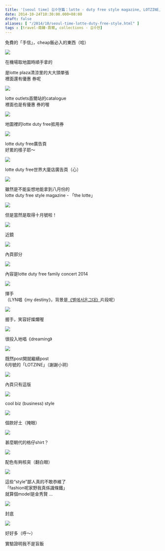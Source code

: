 ```yaml
---
title: '[seoul time] 김수현篇：lotte - duty free style magazine, LOTZINE, catalogue & maps'
date: 2014-10-24T10:30:00.000+08:00
draft: false
aliases: [ "/2014/10/seoul-time-lotte-duty-free-style.html" ]
tags : [travel-南韓-首爾, collections - 김수현]
---
```


免費的「手信」，cheap飯必入的東西（哈）  

![](/images/seoulkshlottedfs1.jpg)

在機場取地圖時順手拿的

是lotte plaza清涼里的大大頭單張  
裡面還有優惠 券呢  

![](/images/seoulkshlottedfs2.jpg)

lotte outlets首爾站的catalogue  
裡面也是有優惠 券的喔  

![](/images/seoulkshlottedfs3.jpg)

地圖裡的lotte duty free抵用券  

![](/images/seoulkshlottedfs4.jpg)

lotte duty free廣告頁  
好累的樣子耶～  

![](/images/seoulkshlottedfs5.jpg)

lotte duty free世界大廈店廣告頁（心）  

![](/images/seoulkshlottedfs6.jpg)

雖然是不能妄想地能拿到八月份的  
lotte duty free style magazine - 「the lotte」  

![](/images/seoulkshlottedfs7.jpg)

但是當然是取得十月號啦！  

![](/images/seoulkshlottedfs8.jpg)

近鏡  

![](/images/seoulkshlottedfs9.jpg)

內頁部分  

![](/images/seoulkshlottedfs10.jpg)

內容是lotte duty free family concert 2014  

![](/images/seoulkshlottedfs11.jpg)

揮手  
（LYN唱《my destiny》，背景是[《별에서온그대》](https://hidie.net/lovefromstar/)片段呢）  

![](/images/seoulkshlottedfs12.jpg)

握手，笑容好燦爛喔  

![](/images/seoulkshlottedfs13.jpg)

很投入地唱《dreaming》  

![](/images/seoulkshlottedfs14.jpg)

既然post開就繼續post  
6月號的「LOTZINE」（謝謝小玥）  

![](/images/seoulkshlottedfs15.jpg)

內頁只有這版  

![](/images/seoulkshlottedfs16.jpg)

cool biz (business) style  

![](/images/seoulkshlottedfs17.jpg)

個款好土（掩眼）  

![](/images/seoulkshlottedfs18.jpg)

甚麼朝代的格仔shirt？  

![](/images/seoulkshlottedfs19.jpg)

配色有夠核突（翻白眼）  

![](/images/seoulkshlottedfs20.jpg)

這些“style”鄙人真的不敢恭維了  
「fashion呢家野我真係識條鐵」  
就算個model是金秀賢 ...  

![](/images/seoulkshlottedfs21.jpg)

封底  

![](/images/seoulkshlottedfs.jpg)

好好多（呼～）  
  
實驗證明我不是盲飯
